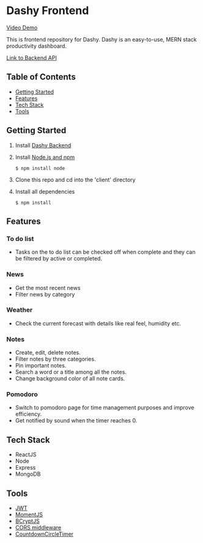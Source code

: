 
# Dashy Frontend

[Video Demo](https://www.youtube.com/watch?v=mEq93ptUbgI)

This is frontend repository for Dashy. Dashy is an easy-to-use, MERN stack productivity dashboard.

[Link to Backend API](https://github.com/ssafali/dashboard-backend)

## Table of Contents
* [Getting Started](#getting-started)
* [Features](#features)
* [Tech Stack](#tech-stack)
* [Tools](#tools)

<a name="getting-started"/>

## Getting Started
1. Install [Dashy Backend](https://github.com/ssafali/dashboard-backend)
2. Install [Node.js and npm](https://www.npmjs.com/get-npm)

    ```$ npm install node```
    
3. Clone this repo and cd into the 'client' directory
4. Install all dependencies

    ```$ npm install```

<a name="features"/>

## Features

### To do list
* Tasks on the to do list can be checked off when complete and they can be filtered by active or completed.

### News
* Get the most recent news
* Filter news by category

### Weather
* Check the current forecast with details like real feel, humidity etc.

### Notes
* Create, edit, delete notes.
* Filter notes by three categories.
* Pin important notes.
* Search a word or a title among all the notes.
* Change background color of all note cards.

### Pomodoro
* Switch to pomodoro page for time management purposes and improve efficiency.
* Get notified by sound when the timer reaches 0.

## Tech Stack
* ReactJS
* Node
* Express
* MongoDB

## Tools
* [JWT](https://jwt.io/)
* [MomentJS](https://momentjs.com/)
* [BCryptJS](https://github.com/kelektiv/node.bcrypt.js/wiki/Installation-Instructions)
* [CORS middleware](https://github.com/expressjs/cors)
* [CountdownCircleTimer](https://github.com/vydimitrov/react-countdown-circle-timer/tree/master/packages/web#readme)
